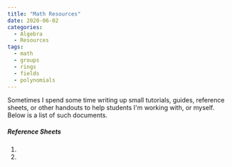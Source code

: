 ```yaml
---
title: "Math Resources"
date: 2020-06-02
categories:
  - Algebra
  - Resources
tags:
  - math
  - groups
  - rings
  - fields
  - polynomials
---
```


Sometimes I spend some time writing up small tutorials, guides, reference sheets, or other handouts to help students I'm working with, or myself. Below is a list of such documents.

##### Reference Sheets

1. <object data="{{ site.url }}{{ site.baseurl }}/assets/pdfs/Algebra_I_Reference_Sheet.pdf" width="1500" height="1000" type="application/pdf"></object>
2. <object data="{{ site.url }}{{ site.baseurl }}/assets/pdfs/Algebra_II_Reference_Sheet.pdf" width="1500" height="1000" type="application/pdf"></object>
